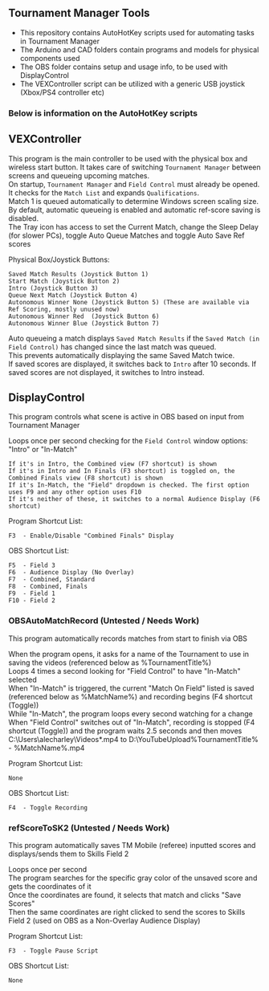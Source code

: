 ## Tournament Manager Tools
* This repository contains AutoHotKey scripts used for automating tasks in Tournament Manager
* The Arduino and CAD folders contain programs and models for physical components used
* The OBS folder contains setup and usage info, to be used with DisplayControl
* The VEXController script can be utilized with a generic USB joystick (Xbox/PS4 controller etc)

### Below is information on the AutoHotKey scripts

## VEXController
  This program is the main controller to be used with the physical box and wireless start button. It takes care of switching `Tournament Manager` between screens and queueing upcoming matches.  
  On startup, `Tournament Manager` and `Field Control` must already be opened. It checks for the `Match List` and expands `Qualifications`.  
  Match 1 is queued automatically to determine Windows screen scaling size.  
  By default, automatic queueing is enabled and automatic ref-score saving is disabled.  
  The Tray icon has access to set the Current Match, change the Sleep Delay (for slower PCs), toggle Auto Queue Matches and toggle Auto Save Ref scores  

  Physical Box/Joystick Buttons:
  ```
  Saved Match Results (Joystick Button 1)
  Start Match (Joystick Button 2)
  Intro (Joystick Button 3)
  Queue Next Match (Joystick Button 4)
  Autonomous Winner None (Joystick Button 5) (These are available via Ref Scoring, mostly unused now)
  Autonomous Winner Red  (Joystick Button 6)
  Autonomous Winner Blue (Joystick Button 7)
  ```

  Auto queueing a match displays `Saved Match Results` if the `Saved Match (in Field Control)` has changed since the last match was queued.  
  This prevents automatically displaying the same Saved Match twice.  
  If saved scores are displayed, it switches back to `Intro` after 10 seconds. If saved scores are not displayed, it switches to Intro instead.  

## DisplayControl
  This program controls what scene is active in OBS based on input from Tournament Manager  

  Loops once per second checking for the `Field Control` window options: "Intro" or "In-Match"
  ```
  If it's in Intro, the Combined view (F7 shortcut) is shown
  If it's in Intro and In Finals (F3 shortcut) is toggled on, the Combined Finals view (F8 shortcut) is shown
  If it's In-Match, the "Field" dropdown is checked. The first option uses F9 and any other option uses F10
  If it's neither of these, it switches to a normal Audience Display (F6 shortcut)
  ```

  Program Shortcut List:
  ```
  F3  - Enable/Disable "Combined Finals" Display
  ```

  OBS Shortcut List:
  ```
  F5  - Field 3
  F6  - Audience Display (No Overlay)
  F7  - Combined, Standard
  F8  - Combined, Finals
  F9  - Field 1
  F10 - Field 2
  ```

### OBSAutoMatchRecord (Untested / Needs Work)
  This program automatically records matches from start to finish via OBS

  When the program opens, it asks for a name of the Tournament to use in saving the videos (referenced below as %TournamentTitle%)  
  Loops 4 times a second looking for "Field Control" to have "In-Match" selected  
  When "In-Match" is triggered, the current "Match On Field" listed is saved (referenced below as %MatchName%) and recording begins (F4 shortcut (Toggle))  
  While "In-Match", the program loops every second watching for a change  
  When "Field Control" switches out of "In-Match", recording is stopped (F4 shortcut (Toggle)) and the program waits 2.5 seconds and then moves C:\Users\alecharley\Videos\*.mp4 to D:\YouTubeUpload\%TournamentTitle% - %MatchName%.mp4  

  Program Shortcut List:
  ```
  None
  ```

  OBS Shortcut List:
  ```
  F4  - Toggle Recording
  ```

### refScoreToSK2 (Untested / Needs Work)
  This program automatically saves TM Mobile (referee) inputted scores and displays/sends them to Skills Field 2  

  Loops once per second  
  The program searches for the specific gray color of the unsaved score and gets the coordinates of it  
  Once the coordinates are found, it selects that match and clicks "Save Scores"  
  Then the same coordinates are right clicked to send the scores to Skills Field 2 (used on OBS as a Non-Overlay Audience Display)  

  Program Shortcut List:
  ```
  F3  - Toggle Pause Script
  ```

  OBS Shortcut List:
  ```
  None
  ```
